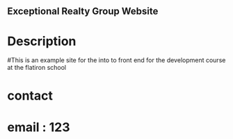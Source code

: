 Exceptional Realty Group Website
----

# Description

#This is an example site for the into to front end for the development course at the flatiron school

# contact

# email : 123
